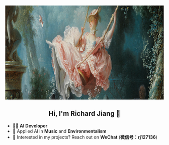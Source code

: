 <p align="center">
  <img src="The Swing.png" alt="The Swing" width="1000" height="300"/>
</p>

<h2 align="center">Hi, I'm Richard Jiang 👋</h2>

- 👨‍💻 **AI Developer**
- 🎨 Applied AI in **Music** and **Environmentalism**
- 📧 Interested in my projects? Reach out on **WeChat** (**微信号：rj127136**)
